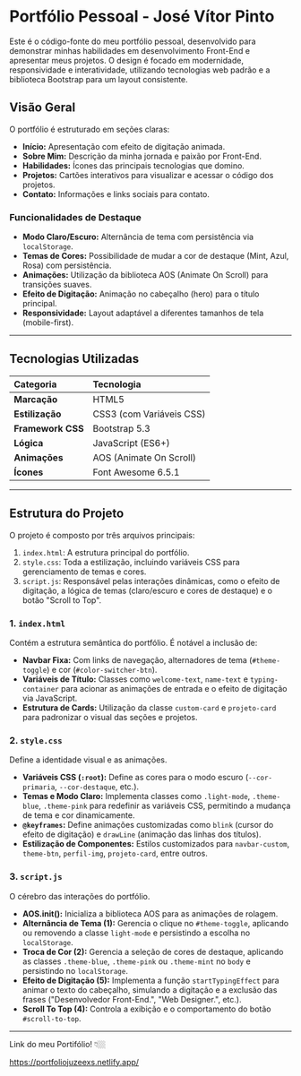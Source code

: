 # Portfólio Pessoal - José Vítor Pinto

Este é o código-fonte do meu portfólio pessoal, desenvolvido para demonstrar minhas habilidades em desenvolvimento Front-End e apresentar meus projetos. O design é focado em modernidade, responsividade e interatividade, utilizando tecnologias web padrão e a biblioteca Bootstrap para um layout consistente.

## Visão Geral

O portfólio é estruturado em seções claras:
* **Início:** Apresentação com efeito de digitação animada.
* **Sobre Mim:** Descrição da minha jornada e paixão por Front-End.
* **Habilidades:** Ícones das principais tecnologias que domino.
* **Projetos:** Cartões interativos para visualizar e acessar o código dos projetos.
* **Contato:** Informações e links sociais para contato.

### Funcionalidades de Destaque
* **Modo Claro/Escuro:** Alternância de tema com persistência via `localStorage`.
* **Temas de Cores:** Possibilidade de mudar a cor de destaque (Mint, Azul, Rosa) com persistência.
* **Animações:** Utilização da biblioteca AOS (Animate On Scroll) para transições suaves.
* **Efeito de Digitação:** Animação no cabeçalho (hero) para o título principal.
* **Responsividade:** Layout adaptável a diferentes tamanhos de tela (mobile-first).

---

## Tecnologias Utilizadas

| Categoria | Tecnologia |
| :--- | :--- |
| **Marcação** | HTML5 |
| **Estilização** | CSS3 (com Variáveis CSS) |
| **Framework CSS** | Bootstrap 5.3 |
| **Lógica** | JavaScript (ES6+) |
| **Animações** | AOS (Animate On Scroll) |
| **Ícones** | Font Awesome 6.5.1 |

---

## Estrutura do Projeto

O projeto é composto por três arquivos principais:

1.  `index.html`: A estrutura principal do portfólio.
2.  `style.css`: Toda a estilização, incluindo variáveis CSS para gerenciamento de temas e cores.
3.  `script.js`: Responsável pelas interações dinâmicas, como o efeito de digitação, a lógica de temas (claro/escuro e cores de destaque) e o botão "Scroll to Top".

### 1. `index.html`

Contém a estrutura semântica do portfólio. É notável a inclusão de:
* **Navbar Fixa:** Com links de navegação, alternadores de tema (`#theme-toggle`) e cor (`#color-switcher-btn`).
* **Variáveis de Título:** Classes como `welcome-text`, `name-text` e `typing-container` para acionar as animações de entrada e o efeito de digitação via JavaScript.
* **Estrutura de Cards:** Utilização da classe `custom-card` e `projeto-card` para padronizar o visual das seções e projetos.

### 2. `style.css`

Define a identidade visual e as animações.
* **Variáveis CSS (`:root`):** Define as cores para o modo escuro (`--cor-primaria`, `--cor-destaque`, etc.).
* **Temas e Modo Claro:** Implementa classes como `.light-mode`, `.theme-blue`, `.theme-pink` para redefinir as variáveis CSS, permitindo a mudança de tema e cor dinamicamente.
* **`@keyframes`:** Define animações customizadas como `blink` (cursor do efeito de digitação) e `drawLine` (animação das linhas dos títulos).
* **Estilização de Componentes:** Estilos customizados para `navbar-custom`, `theme-btn`, `perfil-img`, `projeto-card`, entre outros.

### 3. `script.js`

O cérebro das interações do portfólio.
* **AOS.init():** Inicializa a biblioteca AOS para as animações de rolagem.
* **Alternância de Tema (1):** Gerencia o clique no `#theme-toggle`, aplicando ou removendo a classe `light-mode` e persistindo a escolha no `localStorage`.
* **Troca de Cor (2):** Gerencia a seleção de cores de destaque, aplicando as classes `.theme-blue`, `.theme-pink` ou `.theme-mint` no `body` e persistindo no `localStorage`.
* **Efeito de Digitação (5):** Implementa a função `startTypingEffect` para animar o texto do cabeçalho, simulando a digitação e a exclusão das frases ("Desenvolvedor Front-End.", "Web Designer.", etc.).
* **Scroll To Top (4):** Controla a exibição e o comportamento do botão `#scroll-to-top`.

---

 Link do meu Portifólio! 👇🏼

https://portfoliojuzeexs.netlify.app/
